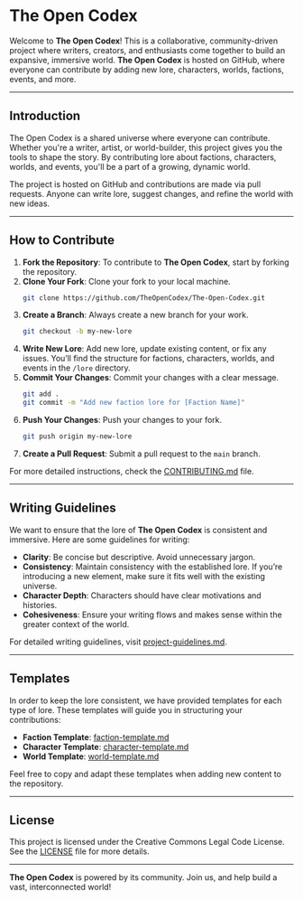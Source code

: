 # The Open Codex

Welcome to **The Open Codex**! This is a collaborative, community-driven project where writers, creators, and enthusiasts come together to build an expansive, immersive world. **The Open Codex** is hosted on GitHub, where everyone can contribute by adding new lore, characters, worlds, factions, events, and more. 

---

## Introduction

The Open Codex is a shared universe where everyone can contribute. Whether you're a writer, artist, or world-builder, this project gives you the tools to shape the story. By contributing lore about factions, characters, worlds, and events, you'll be a part of a growing, dynamic world.

The project is hosted on GitHub and contributions are made via pull requests. Anyone can write lore, suggest changes, and refine the world with new ideas.

---

## How to Contribute

1. **Fork the Repository**: To contribute to **The Open Codex**, start by forking the repository.
2. **Clone Your Fork**: Clone your fork to your local machine.
    ```bash
    git clone https://github.com/TheOpenCodex/The-Open-Codex.git
    ```
3. **Create a Branch**: Always create a new branch for your work.
    ```bash
    git checkout -b my-new-lore
    ```
4. **Write New Lore**: Add new lore, update existing content, or fix any issues. You’ll find the structure for factions, characters, worlds, and events in the `/lore` directory.
5. **Commit Your Changes**: Commit your changes with a clear message.
    ```bash
    git add .
    git commit -m "Add new faction lore for [Faction Name]"
    ```
6. **Push Your Changes**: Push your changes to your fork.
    ```bash
    git push origin my-new-lore
    ```
7. **Create a Pull Request**: Submit a pull request to the `main` branch.

For more detailed instructions, check the [CONTRIBUTING.md](CONTRIBUTING.md) file.

---

## Writing Guidelines

We want to ensure that the lore of **The Open Codex** is consistent and immersive. Here are some guidelines for writing:

- **Clarity**: Be concise but descriptive. Avoid unnecessary jargon.
- **Consistency**: Maintain consistency with the established lore. If you’re introducing a new element, make sure it fits well with the existing universe.
- **Character Depth**: Characters should have clear motivations and histories.
- **Cohesiveness**: Ensure your writing flows and makes sense within the greater context of the world.

For detailed writing guidelines, visit [project-guidelines.md](docs/project-guidelines.md).

---

## Templates

In order to keep the lore consistent, we have provided templates for each type of lore. These templates will guide you in structuring your contributions:

- **Faction Template**: [faction-template.md](templates/faction-template.md)
- **Character Template**: [character-template.md](templates/character-template.md)
- **World Template**: [world-template.md](templates/world-template.md)

Feel free to copy and adapt these templates when adding new content to the repository.

---

## License

This project is licensed under the Creative Commons Legal Code License. See the [LICENSE](LICENSE) file for more details.

---

**The Open Codex** is powered by its community. Join us, and help build a vast, interconnected world!
